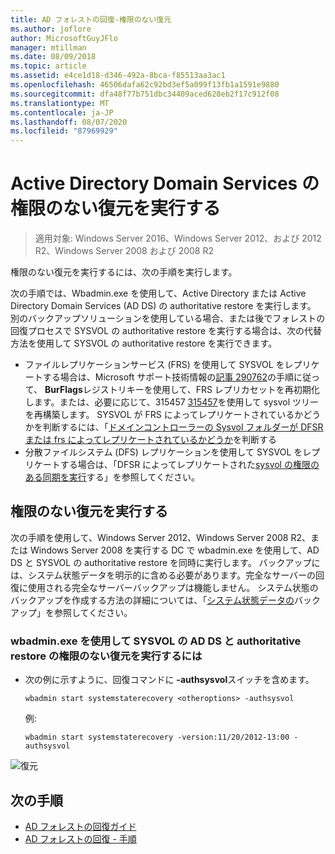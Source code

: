 ```yaml
---
title: AD フォレストの回復-権限のない復元
ms.author: joflore
author: MicrosoftGuyJFlo
manager: mtillman
ms.date: 08/09/2018
ms.topic: article
ms.assetid: e4ce1d18-d346-492a-8bca-f85513aa3ac1
ms.openlocfilehash: 46506dafa62c92bd3ef5a099f13fb1a1591e9880
ms.sourcegitcommit: dfa48f77b751dbc34409aced628eb2f17c912f08
ms.translationtype: MT
ms.contentlocale: ja-JP
ms.lasthandoff: 08/07/2020
ms.locfileid: "87969929"
---
```

# <a name="performing-a-nonauthoritative-restore-of-active-directory-domain-services"></a>Active Directory Domain Services の権限のない復元を実行する

>適用対象: Windows Server 2016、Windows Server 2012、および 2012 R2、Windows Server 2008 および 2008 R2

権限のない復元を実行するには、次の手順を実行します。

次の手順では、Wbadmin.exe を使用して、Active Directory または Active Directory Domain Services (AD DS) の authoritative restore を実行します。 別のバックアップソリューションを使用している場合、または後でフォレストの回復プロセスで SYSVOL の authoritative restore を実行する場合は、次の代替方法を使用して SYSVOL の authoritative restore を実行できます。

- ファイルレプリケーションサービス (FRS) を使用して SYSVOL をレプリケートする場合は、Microsoft サポート技術情報の[記事 290762](https://go.microsoft.com/fwlink/?LinkId=148443)の手順に従って、 **BurFlags**レジストリキーを使用して、FRS レプリカセットを再初期化します。または、必要に応じて、315457 [315457](https://support.microsoft.com/kb/315457)を使用して sysvol ツリーを再構築します。 SYSVOL が FRS によってレプリケートされているかどうかを判断するには、「[ドメインコントローラーの Sysvol フォルダーが DFSR または frs によってレプリケートされているかどうか](/windows/win32/vss/backing-up-and-restoring-an-frs-replicated-sysvol-folder#determining_whether_a_domain_controller_s_sysvol_folder_is_replicated_by_dfsr_or_frs)を判断する
- 分散ファイルシステム (DFS) レプリケーションを使用して SYSVOL をレプリケートする場合は、「DFSR によってレプリケートされた[sysvol の権限のある同期を実行](AD-Forest-Recovery-Authoritative-Recovery-SYSVOL.md)する」を参照してください。

## <a name="performing-a-nonauthoritative-restore"></a>権限のない復元を実行する

次の手順を使用して、Windows Server 2012、Windows Server 2008 R2、または Windows Server 2008 を実行する DC で wbadmin.exe を使用して、AD DS と SYSVOL の authoritative restore を同時に実行します。 バックアップには、システム状態データを明示的に含める必要があります。完全なサーバーの回復に使用される完全なサーバーバックアップは機能しません。 システム状態のバックアップを作成する方法の詳細については、「[システム状態データの](AD-Forest-Recovery-Backing-up-System-State.md)バックアップ」を参照してください。

### <a name="to-perform-a-nonauthoritative-restore-of-ad-ds-and-authoritative-restore-of-sysvol-using-wbadminexe"></a>wbadmin.exe を使用して SYSVOL の AD DS と authoritative restore の権限のない復元を実行するには

- 次の例に示すように、回復コマンドに **-authsysvol**スイッチを含めます。

   ```
   wbadmin start systemstaterecovery <otheroptions> -authsysvol
   ```

   例:

   ```
   wbadmin start systemstaterecovery -version:11/20/2012-13:00 -authsysvol
   ```

![復元](media/AD-Forest-Recovery-Nonauthoritative-Restore/nonauth.png)

## <a name="next-steps"></a>次の手順

- [AD フォレストの回復ガイド](AD-Forest-Recovery-Guide.md)
- [AD フォレストの回復 - 手順](AD-Forest-Recovery-Procedures.md)
